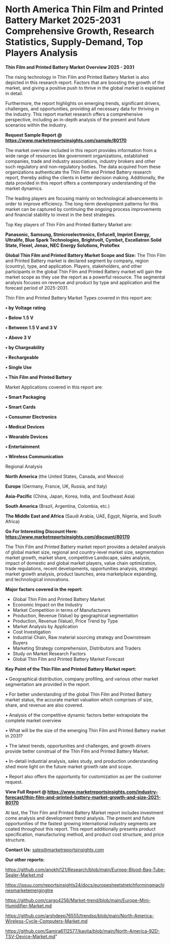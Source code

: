 # North America Thin Film and Printed Battery Market 2025-2031 Comprehensive Growth, Research Statistics, Supply-Demand,  Top Players Analysis

<Strong> Thin Film and Printed Battery Market Overview 2025 - 2031</strong>

The rising technology in Thin Film and Printed Battery Market is also depicted in this research report. Factors that are boosting the growth of the market, and giving a positive push to thrive in the global market is explained in detail.

Furthermore, the report highlights on emerging trends, significant drivers, challenges, and opportunities, providing all necessary data for thriving in the industry. This report market research offers a comprehensive perspective, including an in-depth analysis of the present and future scenarios within the industry.

<strong>Request Sample Report @ <a href=https://www.marketreportsinsights.com/sample/80170>https://www.marketreportsinsights.com/sample/80170</a></strong>

The market overview included in this report provides information from a wide range of resources like government organizations, established companies, trade and industry associations, industry brokers and other such regulatory and non-regulatory bodies. The data acquired from these organizations authenticate the Thin Film and Printed Battery research report, thereby aiding the clients in better decision making. Additionally, the data provided in this report offers a contemporary understanding of the market dynamics.

The leading players are focusing mainly on technological advancements in order to improve efficiency. The long-term development patterns for this market can be captured by continuing the ongoing process improvements and financial stability to invest in the best strategies.

Top Key players of Thin Film and Printed Battery Market are:

<strong>Panasonic, Samsung, Stmicroelectronics, Enfucell, Imprint Energy, Ultralife, Blue Spark Technologies, Brightvolt, Cymbet, Excellatron Solid State, Flexel, Jenax, NEC Energy Solutions, Protoflex</strong>

<strong><b>Global Thin Film and Printed Battery Market Scope and Size:</b></strong>
The Thin Film and Printed Battery market is declared segment by company, region (country), type, and application. Players, stakeholders, and other participants in the global Thin Film and Printed Battery market will gain the market scope as they use the report as a powerful resource. The segmental analysis focuses on revenue and product by type and application and the forecast period of 2025-2031.

Thin Film and Printed Battery Market Types covered in this report are:

<strong>• by Voltage rating

• Below 1.5 V

• Between 1.5 V and 3 V

• Above 3 V

• by Chargeability

• Rechargeable

• Single Use

• Thin Film and Printed Battery</strong>

Market Applications covered in this report are:

<strong>• Smart Packaging

• Smart Cards

• Consumer Electronics

• Medical Devices

• Wearable Devices

• Entertainment

• Wireless Communication</strong> 

Regional Analysis

<strong>North America</strong> (the United States, Canada, and Mexico)

<strong>Europe</strong> (Germany, France, UK, Russia, and Italy)

<strong>Asia-Pacific</strong> (China, Japan, Korea, India, and Southeast Asia)

<strong>South America</strong> (Brazil, Argentina, Colombia, etc.)

<strong>The Middle East and Africa</strong> (Saudi Arabia, UAE, Egypt, Nigeria, and South Africa)

<strong>Go For Interesting Discount Here: <a href=https://www.marketreportsinsights.com/discount/80170>https://www.marketreportsinsights.com/discount/80170</a></strong>

The Thin Film and Printed Battery market report provides a detailed analysis of global market size, regional and country-level market size, segmentation market growth, market share, competitive Landscape, sales analysis, impact of domestic and global market players, value chain optimization, trade regulations, recent developments, opportunities analysis, strategic market growth analysis, product launches, area marketplace expanding, and technological innovations.

<strong><b>Major factors covered in the report:</b></strong>
<ul>
  <li>Global Thin Film and Printed Battery Market </li>
  <li>Economic Impact on the Industry</li>
  <li>Market Competition in terms of Manufacturers</li>
  <li>Production, Revenue (Value) by geographical segmentation</li>
  <li>Production, Revenue (Value), Price Trend by Type</li>
  <li>Market Analysis by Application</li>
  <li>Cost Investigation</li>
  <li>Industrial Chain, Raw material sourcing strategy and Downstream Buyers</li>
  <li>Marketing Strategy comprehension, Distributors and Traders</li>
  <li>Study on Market Research Factors</li>
  <li>Global Thin Film and Printed Battery Market Forecast</li>
</ul>

<strong><b>Key Point of the Thin Film and Printed Battery Market report:</b></strong>

• Geographical distribution, company profiling, and various other market segmentation are provided in the report.

• For better understanding of the global Thin Film and Printed Battery market status, the accurate market valuation which comprises of size, share, and revenue are also covered.

• Analysis of the competitive dynamic factors better extrapolate the complete market overview

• What will be the size of the emerging Thin Film and Printed Battery market in 2031?

• The latest trends, opportunities and challenges, and growth drivers provide better construal of the Thin Film and Printed Battery Market.

• In-detail industrial analysis, sales study, and production understanding shed more light on the future market growth rate and scope.

• Report also offers the opportunity for customization as per the customer request.

<strong><b>View Full Report @ <a href=https://www.marketreportsinsights.com/industry-forecast/thin-film-and-printed-battery-market-growth-and-size-2021-80170>https://www.marketreportsinsights.com/industry-forecast/thin-film-and-printed-battery-market-growth-and-size-2021-80170</a></b></strong>


At last, the Thin Film and Printed Battery Market report includes investment come analysis and development trend analysis. The present and future opportunities of the fastest growing international industry segments are coated throughout this report. This report additionally presents product specification, manufacturing method, and product cost structure, and price structure.

<strong>Contact Us:</strong>
sales@marketreportsinsights.com

<strong>Our other reports:</strong>

<a href=https://github.com/anokhi121/Research/blob/main/Europe-Blood-Bag-Tube-Sealer-Market.md>https://github.com/anokhi121/Research/blob/main/Europe-Blood-Bag-Tube-Sealer-Market.md</a>

<a href=https://issuu.com/reportsinsights24/docs/europesheetstretchformingmachinesmarketemergingtre>https://issuu.com/reportsinsights24/docs/europesheetstretchformingmachinesmarketemergingtre</a>

<a href=https://github.com/cargo4256/Market-trend/blob/main/Europe-Mini-Humidifier-Market.md>https://github.com/cargo4256/Market-trend/blob/main/Europe-Mini-Humidifier-Market.md</a>

<a href=https://github.com/arshdeep76555/trendss/blob/main/North-America-Wireless-Cycle-Computers-Market.md>https://github.com/arshdeep76555/trendss/blob/main/North-America-Wireless-Cycle-Computers-Market.md</a>

<a href=https://github.com/Samira6112577/kavita/blob/main/North-America-92D-TSV-Device-Market.md>https://github.com/Samira6112577/kavita/blob/main/North-America-92D-TSV-Device-Market.md</a>"
